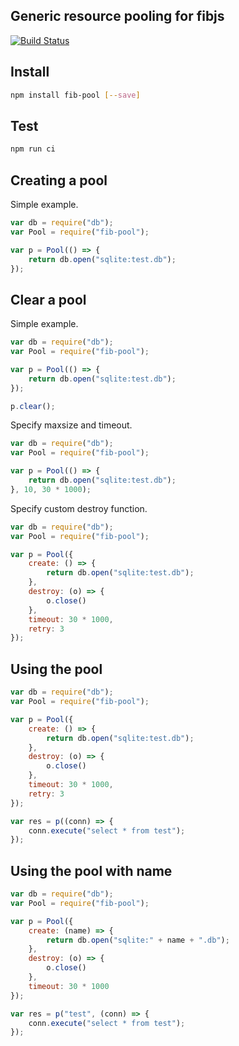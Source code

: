 ## Generic resource pooling for fibjs

[![Build Status](https://travis-ci.org/fibjs/fib-pool.svg)](https://travis-ci.org/fibjs/fib-pool)

## Install

```sh
npm install fib-pool [--save]
```

## Test

```sh
npm run ci
```

## Creating a pool

Simple example.

```js
var db = require("db");
var Pool = require("fib-pool");

var p = Pool(() => {
    return db.open("sqlite:test.db");
});
```

## Clear a pool

Simple example.

```js
var db = require("db");
var Pool = require("fib-pool");

var p = Pool(() => {
    return db.open("sqlite:test.db");
});

p.clear();
```

Specify maxsize and timeout.

```js
var db = require("db");
var Pool = require("fib-pool");

var p = Pool(() => {
    return db.open("sqlite:test.db");
}, 10, 30 * 1000);
```

Specify custom destroy function.

```js
var db = require("db");
var Pool = require("fib-pool");

var p = Pool({
    create: () => {
        return db.open("sqlite:test.db");
    },
    destroy: (o) => {
        o.close()
    },
    timeout: 30 * 1000,
    retry: 3
});
```

## Using the pool

```js
var db = require("db");
var Pool = require("fib-pool");

var p = Pool({
    create: () => {
        return db.open("sqlite:test.db");
    },
    destroy: (o) => {
        o.close()
    },
    timeout: 30 * 1000,
    retry: 3
});

var res = p((conn) => {
    conn.execute("select * from test");
});

```

## Using the pool with name

```js
var db = require("db");
var Pool = require("fib-pool");

var p = Pool({
    create: (name) => {
        return db.open("sqlite:" + name + ".db");
    },
    destroy: (o) => {
        o.close()
    },
    timeout: 30 * 1000
});

var res = p("test", (conn) => {
    conn.execute("select * from test");
});

```
